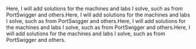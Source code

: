 Here, I will add solutions for the machines and labs I solve, such as from PortSwigger and others.Here, I will add solutions for the machines and labs I solve, such as from PortSwigger and others.Here, I will add solutions for the machines and labs I solve, such as from PortSwigger and others.Here, I will add solutions for the machines and labs I solve, such as from PortSwigger and others.
